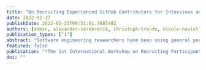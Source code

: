 ```yaml
---
title: "On Recruiting Experienced GitHub Contributors for Interviews and Surveys on Prolific"
date: 2022-02-17
publishDate: 2022-02-21T09:51:01.788548Z
authors: [admin, alexander-serebrenik, christoph-treude, nicole-novielli, fernando-castor]
publication_types: ["1"]
abstract: "Software engineering researchers have been using general purpose online tools for crowd-sourcing for quite some time. Those tools can be useful to recruit participants for research studies as they are paid for their time. However, those tools should be used carefully. In this paper, we have described the issues we faced when recruiting participants on Prolific. We used Prolific to recruit open-source developers with experience in submitting and reviewing pull requests (PRs). However, we did not succeed in obtaining valid participants for either the interview or the survey, which led us to change the approach of our study and not use Prolific anymore. For example, a major issue we faced on Prolific was that even using the specific filter related to participants with software development knowledge, the screening study revealed the majority of them did not have any development knowledge. Based on this experience, we formulate recommendations for future research when using such crowd-sourcing tools."
featured: false
publication: "*The 1st International Workshop on Recruiting Participants for Empirical Software Engineering (RoPES)*"
doi: ""
---
```

